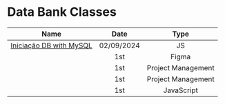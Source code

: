 # Data Bank Classes 

| Name    | Date          | Type     | 
| --------|:-------------:| :-----:  | 
| [Iniciação DB with MySQL](https://github.com/luanvfm/Code-Notebook/edit/main/Coding%201/Inicia%C3%A7%C3%A3o%20Ao%20Java%20Script.md) | 02/09/2024     | JS      |
| []()   | 1st     | Figma      |
| []()    | 1st     | Project Management |
| []()    | 1st     | Project Management |
| []()      | 1st     | JavaScript |


